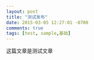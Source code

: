 ```yaml
---
layout: post
title: "测试发布"
date: 2015-03-05 12:27:01 -0700
comments: true
tags: [test, sample,基础]
---
```


这篇文章是测试文章
